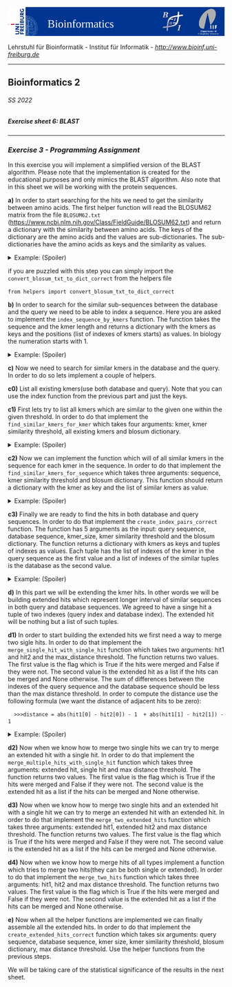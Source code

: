 <img src="./figures/banner.png" alt="UniFreiburg Banner"/>

Lehrstuhl für Bioinformatik - Institut für Informatik - *http://www.bioinf.uni-freiburg.de*

---
## Bioinformatics 2
###### SS 2022
##### Exercise sheet 6: BLAST
---

### _Exercise 3 - Programming Assignment_
In this exercise you will implement a simplified version of the BLAST algorithm.
Please note that the implementation is created for the educational purposes and only mimics the BLAST algorithm.
Also note that in this sheet we will be working with the protein sequences.

**a)** In order to start searching for the hits we need to get the similarity between amino acids.
The first helper function will read the BLOSUM62 matrix from the file `BLOSUM62.txt` (https://www.ncbi.nlm.nih.gov/Class/FieldGuide/BLOSUM62.txt) and return a dictionary with the similarity between amino acids.
The keys of the dictionary are the amino acids and the values are sub-dictionaries. The sub-dictionaries have the amino acids as keys and the similarity as values.


<details>
  <summary>Example: (Spoiler)</summary>

  ```
   >>> blosum62 = read_blosum62("BLOSUM62.txt")
   >>> print(blosum62)
   {'A': {'A': 4, 'R': -1, 'N': -2, 'D': -2, 'C': 0, 'Q': -1, 'E': -1, 'G': 0, 'H': -2, 'I': -1, 'L': -1, 'K': -1, 'M': -1, 'F': -2, 'P': -1, 'S': 1, 'T': 0, 'W': -3, 'Y': -2, 'V': 0, 'B': -2, 'Z': -1, 'X': 0, '*': -4}, 'R': {'A': -1, 'R': 5, 'N': 0, 'D': -2, 'C': -3, ...
  ```

</details>

if you are puzzled with this step you can simply import the `convert_blosum_txt_to_dict_correct` from the helpers file
```angular2html
from helpers import convert_blosum_txt_to_dict_correct
```

**b)** In order to search for the similar sub-sequences between the database and the query we need to be able to index a sequence.
Here you are asked to implement the `index_sequence_by_kmers` function. The function takes the sequence and the kmer length and returns a dictionary with the kmers as keys and the positions (list of indexes of kmers starts) as values. In biology the numeration starts with 1.

<details>
  <summary>Example: (Spoiler)</summary>

  ```
    >>>database = "DPPEGVVDPP"
    >>>query = "RPPQGLF"

    >>>indexes_db = index_sequence_by_kmers(database, 3)
    >>>indexes_query = index_sequence_by_kmers(query, 3)
    
    >>>print(indexes_db)
    >>>print(indexes_query)
    
    {'DPP': [1, 8], 'PPE': [2], 'PEG': [3], 'EGV': [4], 'GVV': [5], 'VVD': [6], 'VDP': [7]}
    {'RPP': [1], 'PPQ': [2], 'PQG': [3], 'QGL': [4], 'GLF': [5]}
  
  ```

</details>


**c)** Now we need to search for similar kmers in the database and the query. In order to do so lets implement a couple of helpers.

**c0)** List all existing kmers(use both database and query). Note that you can use the index function from the previous part and just the keys.

**c1)** First lets try to list all kmers which are similar to the given one within the given threshold.
In order to do that implement the `find_similar_kmers_for_kmer` which takes four arguments: kmer, kmer similarity threshold, all existing kmers and blosum dictionary.

<details>
  <summary>Example: (Spoiler)</summary>

  ```
    >>>all_similar_kmers = find_similar_kmers_for_kmer("PQG", 13, all_existing_kmers, dict_blosum)
    >>>print(all_similar_kmers)
 
    ['PEG', 'PQG']
  
  ```

</details>


**c2)** Now we can implement the function which will of all similar kmers in the sequence for each kmer in the sequence.
In order to do that implement the `find_similar_kmers_for_sequence` which takes three arguments: sequence, kmer similarity threshold and blosum dictionary.
This function should return a dictionary with the kmer as key and the list of similar kmers as value.


<details>
  <summary>Example: (Spoiler)</summary>

  ```
    >>>all_similar_kmers_for_sequence = find_similar_kmers_for_sequence("DPPEGVVDPP", 13, all_existing_kmers, dict_blosum)
    >>>print(all_similar_kmers_for_sequence)
 
    {'DPP': ['DPP'], 'PPE': ['PPE', 'PPQ'], 'PEG': ['PEG', 'PQG'], 'EGV': ['EGV'], 'GVV': ['GVV'], 'VVD': ['VVD'], 'VDP': ['VDP']}
  
  ```

</details>

**c3)** Finally we are ready to find the hits in both database and query sequences.
In order to do that implement the `create_index_pairs_correct` function. The function has 5 arguments as the input: query sequence, database sequence, kmer_size, kmer similarity threshold and the blosum dictionary.
The function returns a dictionary with kmers as keys and tuples of indexes as values. Each tuple has the list of indexes of the kmer in the query sequence as the first value and a list of indexes of the similar tuples is the database as the second value.

<details>
  <summary>Example: (Spoiler)</summary>

  ```
    >>>dict_both_indexes = create_index_pairs(query, database, 3, 5, dict_blosum)
    >>>print(dict_both_indexes)
    
    {'RPP': ([1], [1, 8]), 'PPQ': ([2], [1, 8, 2]), 'PQG': ([3], [3]), 'QGL': ([4], [4]), 'GLF': ([5], [5])}
  ```

</details>

**d)** In this part we will be extending the kmer hits. In other words we will be building extended hits which represent longer interval of similar sequences in both query and database sequences.
We agreed to have a singe hit a tuple of two indexes (query index and database index). The extended hit will be nothing but a list of such tuples.


**d1)** In order to start building the extended hits we first need a way to merge two sigle hits.
In order to do that implement the `merge_single_hit_with_single_hit` function which takes two arguments: hit1 and hit2 and the max_distance threshold.
The function returns two values. The first value is the flag which is True if the hits were merged and False if they were not. The second value is the extended hit as a list if the hits can be merged and None otherwise.
The sum of differences between the indexes of the query sequence and the database sequence should be less than the max distance threshold.
In order to compute the distance use the following formula (we want the distance of adjacent hits to be zero):

```
  >>>distance = abs(hit1[0] - hit2[0]) - 1  + abs(hit1[1] - hit2[1]) - 1
```

<details>
  <summary>Example: (Spoiler)</summary>

  ```
    >>>extension, extedned_hit = merge_single_hit_with_single_hit_correct((1, 1), (2, 2), 2)
    >>>print(extension, extedned_hit)
    
    True [(1, 1), (2, 2)]
    
    >>>extension, extedned_hit = merge_single_hit_with_single_hit_correct((1, 1), (2, 8), 2)
    >>>print(extension, extedned_hit)
    
    False None
    
    
  ```

</details>

**d2)** Now when we know how to merge two single hits we can try to merge an extended hit with a single hit.
In order to do that implement the `merge_multiple_hits_with_single_hit` function which takes three arguments: extended hit, single hit and max distance threshold.
The function returns two values. The first value is the flag which is True if the hits were merged and False if they were not. The second value is the extended hit as a list if the hits can be merged and None otherwise.


**d3)** Now when we know how to merge two single hits and an extended hit with a single hit we can try to merge an extended hit with an extended hit.
In order to do that implement the `merge_two_extended_hits` function which takes three arguments: extended hit1, extended hit2 and max distance threshold.
The function returns two values. The first value is the flag which is True if the hits were merged and False if they were not. The second value is the extended hit as a list if the hits can be merged and None otherwise.

**d4)** Now when we know how to merge hits of all types implement a function which tries to merge two hits(they can be both single or extended).
In order to do that implement the `merge_two_hits` function which takes three arguments: hit1, hit2 and max distance threshold.
The function returns two values. The first value is the flag which is True if the hits were merged and False if they were not. The second value is the extended hit as a list if the hits can be merged and None otherwise.


**e)** Now when all the helper functions are implemented we can finally assemble all the extended hits.
In order to do that implement the `create_extended_hits_correct` function which takes six arguments: query sequence, database sequence, kmer size, kmer similarity threshold, blosum dictionary, max distance threshold.
Use the helper functions from the previous steps.




We will be taking care of the statistical significance of the results in the next sheet.


